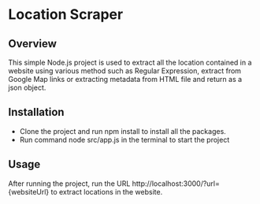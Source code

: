 # Location Scraper
## Overview
This simple Node.js project is used to extract all the location contained in a website using various method such as Regular Expression,
extract from Google Map links or extracting metadata from HTML file and return as a json object.
## Installation
- Clone the project and run npm install to install all the packages.
- Run command node src/app.js in the terminal to start the project
## Usage
After running the project, run the URL http://localhost:3000/?url={websiteUrl} to extract locations in the website.

